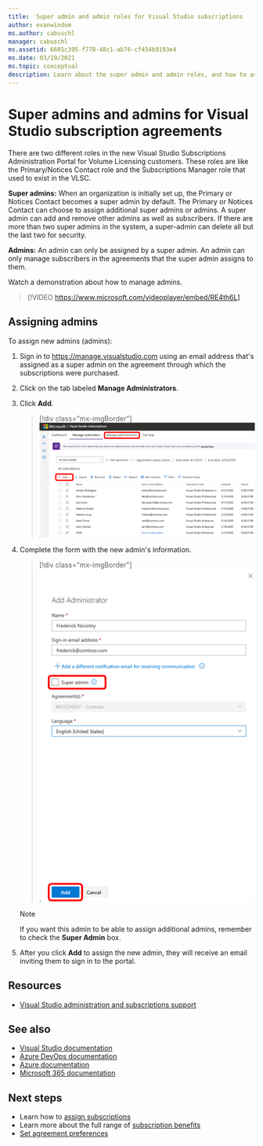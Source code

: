 ```yaml
---
title:  Super admin and admin roles for Visual Studio subscriptions
author: evanwindom
ms.author: cabuschl
manager: cabuschl
ms.assetid: 6601c395-f778-48c1-ab76-cf454b9193e4
ms.date: 03/19/2021
ms.topic: conceptual
description: Learn about the super admin and admin roles, and how to assign admins. 
---
```


# Super admins and admins for Visual Studio subscription agreements

There are two different roles in the new Visual Studio Subscriptions Administration Portal for Volume Licensing customers. These roles are like the Primary/Notices Contact role and the Subscriptions Manager role that used to exist in the VLSC.

**Super admins:** When an organization is initially set up, the Primary or Notices Contact becomes a super admin by default. The Primary or Notices Contact can choose to assign additional super admins or admins. A super admin can add and remove other admins as well as subscribers. If there are more than two super admins in the system, a super-admin can delete all but the last two for security.

**Admins:** An admin can only be assigned by a super admin. An admin can only manage subscribers in the agreements that the super admin assigns to them.

Watch a demonstration about how to manage admins. 
> [!VIDEO https://www.microsoft.com/videoplayer/embed/RE4th6L]

## Assigning admins
To assign new admins (admins):
1. Sign in to https://manage.visualstudio.com using an email address that's assigned as a super admin on the agreement through which the subscriptions were purchased.
2. Click on the tab labeled **Manage Administrators**.
3. Click **Add**.
   > [!div class="mx-imgBorder"]
   > ![Add admins](_img/admin-roles/add-admins.png "Click the Manage Administrators blade, then click Add to assign new admins.")
4. Complete the form with the new admin's information.  
   > [!div class="mx-imgBorder"]
   > ![Add admin form](_img/admin-roles/add-form.png "Enter the sign-in information for the new admin, and choose whether to make them a super admin.  Then click Add.")

   > [!NOTE]
   > If you want this admin to be able to assign additional admins, remember to check the **Super Admin** box.

5. After you click **Add** to assign the new admin, they will receive an email inviting them to sign in to the portal.  

## Resources
- [Visual Studio administration and subscriptions support](https://aka.ms/vsadminhelp)

## See also
- [Visual Studio documentation](/visualstudio/)
- [Azure DevOps documentation](/azure/devops/)
- [Azure documentation](/azure/)
- [Microsoft 365 documentation](/microsoft-365/)

## Next steps
- Learn how to [assign subscriptions](assign-license.md)
- Learn more about the full range of [subscription benefits](https://visualstudio.microsoft.com/vs/benefits/)
- [Set agreement preferences](admin-preferences.md)